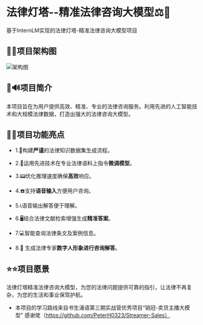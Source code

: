 # 法律灯塔--精准法律咨询大模型⚖️📑

基于InternLM实现的法律灯塔-精准法律咨询大模型项目


## 🧩🧩项目架构图
![架构图](https://github.com/user-attachments/assets/11010e16-5a1a-47ad-afd3-9e1e9b9fe9fb)


## 📢🔊项目简介

本项目旨在为用户提供高效、精准、专业的法律咨询服务。利用先进的人工智能技术和大规模法律数据，打造出强大的法律咨询大模型。


## 🎯🎯项目功能亮点

- 1.📱构建**严谨**的法律知识数据集生成流程。

- 2.🚧运用先进技术在专业法律语料上指令**微调模型**。

- 3.📟优化推理速度确保**高效**响应。

- 4.☎️支持**语音输入**方便用户咨询。

- 5.📞语音输出解答便于理解。

- 6.🖥️结合法律文献检索增强生成**精准答案**。

- 7.💻智能查询法律条文及案例信息。

- 8.🦸 生成法律专家**数字人形象进行咨询解答**。
  

## ⭐⭐项目愿景

法律灯塔精准法律咨询大模型，为您的法律问题提供可靠的指引，让法律不再复杂，为您的生活和事业保驾护航。


- 本项目的学习路线来自书生浦语第三期实战营优秀项目“销冠-卖货主播大模型” 感谢佬（https://github.com/PeterH0323/Streamer-Sales）


